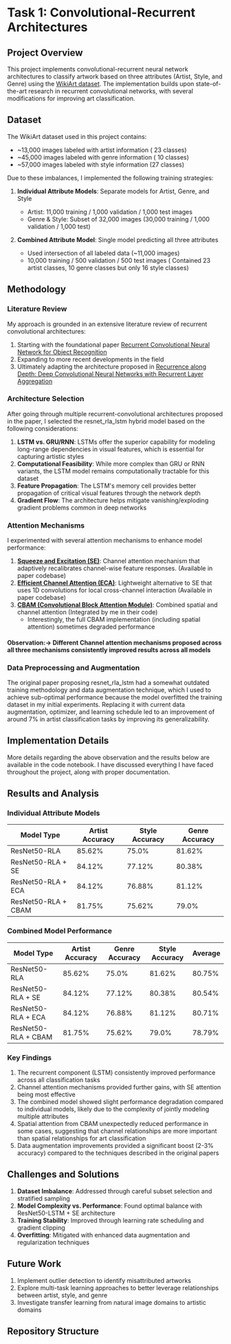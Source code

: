 # Task 1: Convolutional-Recurrent Architectures

## Project Overview

This project implements convolutional-recurrent neural network architectures to classify artwork based on three attributes (Artist, Style, and Genre) using the [WikiArt dataset](https://github.com/cs-chan/ArtGAN/tree/master/WikiArt%20Dataset). The implementation builds upon state-of-the-art research in recurrent convolutional networks, with several modifications for improving art classification.

## Dataset

The WikiArt dataset used in this project contains:
- ~13,000 images labeled with artist information ( 23 classes) 
- ~45,000 images labeled with genre information ( 10 classes)
- ~57,000 images labeled with style information (27 classes)

Due to these imbalances, I implemented the following training strategies:

1. **Individual Attribute Models**: Separate models for Artist, Genre, and Style
   - Artist: 11,000 training / 1,000 validation / 1,000 test images
   - Genre & Style: Subset of 32,000 images (30,000 training / 1,000 validation / 1,000 test)

2. **Combined Attribute Model**: Single model predicting all three attributes
   - Used intersection of all labeled data (~11,000 images)
   - 10,000 training / 500 validation / 500 test images ( Contained 23 artist classes, 10 genre classes but only 16 style classes)

## Methodology

### Literature Review

My approach is grounded in an extensive literature review of recurrent convolutional architectures:

1. Starting with the foundational paper [Recurrent Convolutional Neural Network for Object Recognition](https://www.cv-foundation.org/openaccess/content_cvpr_2015/app/2B_004.pdf)
2. Expanding to more recent developments in the field
3. Ultimately adapting the architecture proposed in [Recurrence along Depth: Deep Convolutional Neural Networks with Recurrent Layer Aggregation](https://proceedings.neurips.cc/paper_files/paper/2021/file/582967e09f1b30ca2539968da0a174fa-Paper.pdf)

### Architecture Selection

After going through multiple recurrent-convolutional architectures proposed in the paper, I selected the resnet_rla_lstm hybrid model based on the following considerations:

1. **LSTM vs. GRU/RNN**: LSTMs offer the superior capability for modeling long-range dependencies in visual features, which is essential for capturing artistic styles
2. **Computational Feasibility**: While more complex than GRU or RNN variants, the LSTM model remains computationally tractable for this dataset
3. **Feature Propagation**: The LSTM's memory cell provides better propagation of critical visual features through the network depth
4. **Gradient Flow**: The architecture helps mitigate vanishing/exploding gradient problems common in deep networks

### Attention Mechanisms

I experimented with several attention mechanisms to enhance model performance:

1. **[Squeeze and Excitation (SE)](https://arxiv.org/abs/1709.01507)**: Channel attention mechanism that adaptively recalibrates channel-wise feature responses. (Available in paper codebase)
2. **[Efficient Channel Attention (ECA)](https://arxiv.org/abs/1910.03151)**: Lightweight alternative to SE that uses 1D convolutions for local cross-channel interaction (Available in paper codebase)
3. **[CBAM (Convolutional Block Attention Module)](https://openaccess.thecvf.com/content_ECCV_2018/papers/Sanghyun_Woo_Convolutional_Block_Attention_ECCV_2018_paper.pdf)**: Combined spatial and channel attention (Integrated by me in their code)
   - Interestingly, the full CBAM implementation (including spatial attention) sometimes degraded performance

#### Observation:-> Different Channel attention mechanisms proposed across all three mechanisms consistently improved results across all models


### Data Preprocessing and Augmentation

The original paper proposing resnet_rla_lstm had a somewhat outdated training methodology and data augmentation technique, which I used to achieve sub-optimal performance because the model overfitted the training dataset in my initial experiments. Replacing it with current data augmentation, optimizer, and learning schedule led to an improvement of around 7% in artist classification tasks by improving its generalizability.

## Implementation Details

More details regarding the above observation and the results below are available in the code notebook. I have discussed everything I have faced throughout the project, along with proper documentation.


## Results and Analysis

### Individual Attribute Models

| Model Type | Artist Accuracy | Style Accuracy | Genre Accuracy |
|------------|----------------|---------------|----------------|
| ResNet50-RLA  | 85.62% | 75.0% | 81.62% | 80.75% |
| ResNet50-RLA + SE | 84.12% | 77.12% | 80.38% | 80.54% |
| ResNet50-RLA + ECA | 84.12% | 76.88% | 81.12% | 80.71% |
| ResNet50-RLA + CBAM | 81.75% | 75.62% | 79.0% | 78.79% |


### Combined Model Performance

| Model Type | Artist Accuracy | Genre Accuracy | Style Accuracy | Average |
|------------|----------------|---------------|----------------|---------|
| ResNet50-RLA  | 85.62% | 75.0% | 81.62% | 80.75% |
| ResNet50-RLA + SE | 84.12% | 77.12% | 80.38% | 80.54% |
| ResNet50-RLA + ECA | 84.12% | 76.88% | 81.12% | 80.71% |
| ResNet50-RLA + CBAM | 81.75% | 75.62% | 79.0% | 78.79% |

### Key Findings

1. The recurrent component (LSTM) consistently improved performance across all classification tasks
2. Channel attention mechanisms provided further gains, with SE attention being most effective
3. The combined model showed slight performance degradation compared to individual models, likely due to the complexity of jointly modeling multiple attributes
4. Spatial attention from CBAM unexpectedly reduced performance in some cases, suggesting that channel relationships are more important than spatial relationships for art classification
5. Data augmentation improvements provided a significant boost (2-3% accuracy) compared to the techniques described in the original papers

## Challenges and Solutions

1. **Dataset Imbalance**: Addressed through careful subset selection and stratified sampling
2. **Model Complexity vs. Performance**: Found optimal balance with ResNet50-LSTM + SE architecture
3. **Training Stability**: Improved through learning rate scheduling and gradient clipping
4. **Overfitting**: Mitigated with enhanced data augmentation and regularization techniques

## Future Work

1. Implement outlier detection to identify misattributed artworks
2. Explore multi-task learning approaches to better leverage relationships between artist, style, and genre
3. Investigate transfer learning from natural image domains to artistic domains


## Repository Structure

